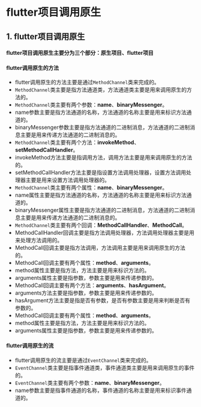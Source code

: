 # flutter项目调用原生
## 1. flutter项目调用原生
#### flutter项目调用原生主要分为三个部分：**原生项目**、**flutter项目**

#### flutter调用原生的方法
- flutter调用原生的方法主要是通过`MethodChannel`类来完成的。
- `MethodChannel`类主要是指方法通道类，方法通道类主要是用来调用原生的方法的。
- `MethodChannel`类主要有两个参数：**name**、**binaryMessenger**。
- name参数主要是指方法通道的名称，方法通道的名称主要是用来标识方法通道的。
- binaryMessenger参数主要是指方法通道的二进制消息，方法通道的二进制消息主要是用来传递方法通道的二进制消息的。
- `MethodChannel`类主要有两个方法：**invokeMethod**、**setMethodCallHandler**。
- invokeMethod方法主要是指调用方法，调用方法主要是用来调用原生的方法的。
- setMethodCallHandler方法主要是指设置方法调用处理器，设置方法调用处理器主要是用来设置方法调用处理器的。
- `MethodChannel`类主要有两个属性：**name**、**binaryMessenger**。
- name属性主要是指方法通道的名称，方法通道的名称主要是用来标识方法通道的。
- binaryMessenger属性主要是指方法通道的二进制消息，方法通道的二进制消息主要是用来传递方法通道的二进制消息的。
- `MethodChannel`类主要有两个回调：**MethodCallHandler**、**MethodCall**。
- MethodCallHandler回调主要是指方法调用处理器，方法调用处理器主要是用来处理方法调用的。
- MethodCall回调主要是指方法调用，方法调用主要是用来调用原生的方法的。
- MethodCall回调主要有两个属性：**method**、**arguments**。
- method属性主要是指方法，方法主要是用来标识方法的。
- arguments属性主要是指参数，参数主要是用来传递参数的。
- MethodCall回调主要有两个方法：**arguments**、**hasArgument**。
- arguments方法主要是指参数，参数主要是用来传递参数的。
- hasArgument方法主要是指是否有参数，是否有参数主要是用来判断是否有参数的。
- MethodCall回调主要有两个属性：**method**、**arguments**。
- method属性主要是指方法，方法主要是用来标识方法的。
- arguments属性主要是指参数，参数主要是用来传递参数的。

#### flutter调用原生的流
- flutter调用原生的流主要是通过`EventChannel`类来完成的。
- `EventChannel`类主要是指事件通道类，事件通道类主要是用来调用原生的事件的。
- `EventChannel`类主要有两个参数：**name**、**binaryMessenger**。
- name参数主要是指事件通道的名称，事件通道的名称主要是用来标识事件通道的。

